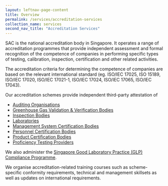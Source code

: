 ```yaml
---
layout: leftnav-page-content
title: Overview
permalink: /services/accreditation-services
collection_name: services
second_nav_title: "Accreditation Services"
---
```


SAC is the national accreditation body in Singapore. It operates a range of accreditation programmes that provide independent assessment and formal recognition of the competence of companies in performing specific types of testing, calibration, inspection, certification and other related activities.

The accreditation criteria for determining the competence of companies are based on the relevant international standard (eg. ISO/IEC 17025, ISO 15189, ISO/IEC 17020, ISO/IEC 17021-1, ISO/IEC 17024, ISO/IEC 17065, ISO/IEC 17043).

Our accreditation schemes provide independent third-party attestation of 
* [Auditing Organisations](auditing-organisation)
* [Greenhouse Gas Validation & Verification Bodies](validation-and-verification-bodies)
* [Inspection Bodies](inspection-body) 
* [Laboratories](laboratory) 
* [Management System Certification Bodies](certification-body)
* [Personnel Certification Bodies](certification-body)
* [Product Certification Bodies](certification-body)
* [Proficiency Testing Providers](proficiency-testing-providers)

We also administer the [Singapore Good Laboratory Practice (GLP) Compliance Programme](glp-compliance-monitoring).

We organise accreditation-related training courses such as scheme-specific conformity requirements, technical and management skillsets as well as updates on international requirements. 
